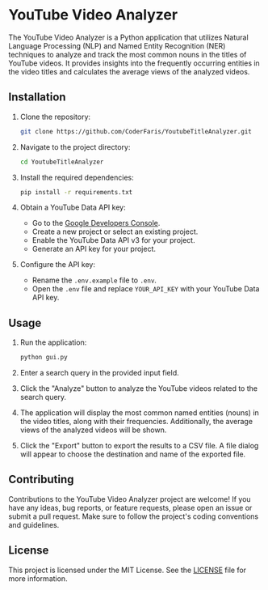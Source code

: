 

# YouTube Video Analyzer

The YouTube Video Analyzer is a Python application that utilizes Natural Language Processing (NLP) and Named Entity Recognition (NER) techniques to analyze and track the most common nouns in the titles of YouTube videos. It provides insights into the frequently occurring entities in the video titles and calculates the average views of the analyzed videos.

## Installation

1. Clone the repository:
   ```bash
   git clone https://github.com/CoderFaris/YoutubeTitleAnalyzer.git
   ```

2. Navigate to the project directory:
   ```bash
   cd YoutubeTitleAnalyzer
   ```

3. Install the required dependencies:
   ```bash
   pip install -r requirements.txt
   ```

4. Obtain a YouTube Data API key:
   - Go to the [Google Developers Console](https://console.developers.google.com/).
   - Create a new project or select an existing project.
   - Enable the YouTube Data API v3 for your project.
   - Generate an API key for your project.

5. Configure the API key:
   - Rename the `.env.example` file to `.env`.
   - Open the `.env` file and replace `YOUR_API_KEY` with your YouTube Data API key.

## Usage

1. Run the application:
   ```bash
   python gui.py
   ```

2. Enter a search query in the provided input field.

3. Click the "Analyze" button to analyze the YouTube videos related to the search query.

4. The application will display the most common named entities (nouns) in the video titles, along with their frequencies. Additionally, the average views of the analyzed videos will be shown.

5. Click the "Export" button to export the results to a CSV file. A file dialog will appear to choose the destination and name of the exported file.

## Contributing

Contributions to the YouTube Video Analyzer project are welcome! If you have any ideas, bug reports, or feature requests, please open an issue or submit a pull request. Make sure to follow the project's coding conventions and guidelines.

## License

This project is licensed under the MIT License. See the [LICENSE](LICENSE) file for more information.
